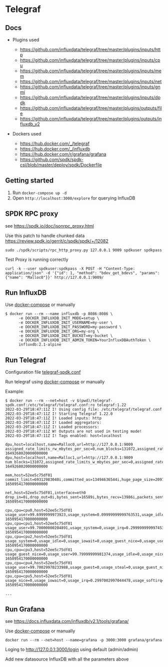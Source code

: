 # Telegraf

## Docs

* Plugins used
  * <https://github.com/influxdata/telegraf/tree/master/plugins/inputs/http>
  * <https://github.com/influxdata/telegraf/tree/master/plugins/inputs/cpu>
  * <https://github.com/influxdata/telegraf/tree/master/plugins/inputs/mem>
  * <https://github.com/influxdata/telegraf/tree/master/plugins/inputs/net>
  * <https://github.com/influxdata/telegraf/tree/master/plugins/inputs/gnmi>
  * <https://github.com/influxdata/telegraf/tree/master/plugins/inputs/dpdk>
  * <https://github.com/influxdata/telegraf/tree/master/plugins/outputs/file>
  * <https://github.com/influxdata/telegraf/tree/master/plugins/outputs/influxdb_v2>

* Dockers used
  * <https://hub.docker.com/_/telegraf>
  * <https://hub.docker.com/_/influxdb>
  * <https://hub.docker.com/r/grafana/grafana>
  * <https://github.com/spdk/spdk-csi/blob/master/deploy/spdk/Dockerfile>

## Getting started

1. Run `docker-compose up -d`
2. Open `http://localhost:3000/explore` for querying InfluxDB

## SPDK RPC proxy

see <https://spdk.io/doc/jsonrpc_proxy.html>

Use this patch to handle chunked data <https://review.spdk.io/gerrit/c/spdk/spdk/+/12082>

```text
sudo ./spdk/scripts/rpc_http_proxy.py 127.0.0.1 9009 spdkuser spdkpass
```

Test Proxy is running correctly

```text
curl -k --user spdkuser:spdkpass -X POST -H "Content-Type: application/json" -d '{"id": 1, "method": "bdev_get_bdevs", "params": {"name": "Malloc0"}}' http://127.0.0.1:9009/
```

## Run InfluxDB

Use [docker-compose](docker-compose.yml) or manually

```text
$ docker run --rm --name influxdb -p 8086:8086 \
      -e DOCKER_INFLUXDB_INIT_MODE=setup \
      -e DOCKER_INFLUXDB_INIT_USERNAME=my-user \
      -e DOCKER_INFLUXDB_INIT_PASSWORD=my-password \
      -e DOCKER_INFLUXDB_INIT_ORG=my-org \
      -e DOCKER_INFLUXDB_INIT_BUCKET=my-bucket \
      -e DOCKER_INFLUXDB_INIT_ADMIN_TOKEN=YourInfluxDBAuthToken \
      influxdb:2.1-alpine
```

## Run Telegraf

Configuration file [telegraf-spdk.conf](config/telegraf-spdk.conf)

Run telegraf using [docker-compose](docker-compose.yml) or manually

Example:

```text
$ docker run --rm --net=host -v $(pwd)/telegraf-spdk.conf:/etc/telegraf/telegraf.conf:ro telegraf:1.22
2022-03-29T18:47:11Z I! Using config file: /etc/telegraf/telegraf.conf
2022-03-29T18:47:11Z I! Starting Telegraf 1.22.0
2022-03-29T18:47:11Z I! Loaded inputs: http
2022-03-29T18:47:11Z I! Loaded aggregators:
2022-03-29T18:47:11Z I! Loaded processors:
2022-03-29T18:47:11Z W! Outputs are not used in testing mode!
2022-03-29T18:47:11Z I! Tags enabled: host=localhost

dpu,host=localhost,name=Malloc0,url=http://127.0.0.1:9009 assigned_rate_limits_rw_mbytes_per_sec=0,num_blocks=131072,assigned_rate_limits_w_mbytes_per_sec=0,block_size=512,assigned_rate_limits_rw_ios_per_sec=0,assigned_rate_limits_r_mbytes_per_sec=0 1649268020000000000
dpu,host=localhost,name=Malloc1,url=http://127.0.0.1:9009 num_blocks=131072,assigned_rate_limits_w_mbytes_per_sec=0,assigned_rate_limits_rw_ios_per_sec=0,assigned_rate_limits_r_mbytes_per_sec=0,assigned_rate_limits_rw_mbytes_per_sec=0,block_size=512 1649268020000000000

mem,host=52ee5c75df01 commit_limit=69312983040i,committed_as=13494636544i,huge_page_size=2097152i,used_percent=10.100053796757296,high_free=0i,inactive=13541511168i,low_free=0i,shared=3904901120i,sreclaimable=812650496i,swap_cached=0i,free=100370612224i,huge_pages_total=2048i,low_total=0i,page_tables=49500160i,used=13567504384i,huge_pages_free=1357i,mapped=901996544i,slab=2243977216i,swap_total=4294963200i,cached=20385955840i,vmalloc_chunk=0i,vmalloc_used=0i,write_back=0i,swap_free=4294963200i,high_total=0i,available_percent=86.20598148102354,available=115801366528i,sunreclaim=1431326720i,total=134331011072i,buffered=6938624i,dirty=856064i,vmalloc_total=14073748835531776i,write_back_tmp=0i,active=8859537408i 1650954170000000000

net,host=52ee5c75df01,interface=eth0 drop_in=0i,drop_out=0i,bytes_sent=16589i,bytes_recv=13986i,packets_sent=89i,packets_recv=110i,err_in=0i,err_out=0i 1650954170000000000

cpu,cpu=cpu0,host=52ee5c75df01 usage_user=99.6999999973923,usage_system=0.09999999999763531,usage_idle=0,usage_iowait=0,usage_softirq=0,usage_steal=0,usage_nice=0,usage_irq=0.19999999999527063,usage_guest=0,usage_guest_nice=0 1650954170000000000
cpu,cpu=cpu1,host=52ee5c75df01 usage_user=99.70000000204891,usage_system=0,usage_irq=0.2999999999974534,usage_steal=0,usage_idle=0,usage_nice=0,usage_iowait=0,usage_softirq=0,usage_guest=0,usage_guest_nice=0 1650954170000000000
cpu,cpu=cpu2,host=52ee5c75df01 usage_system=0,usage_idle=0,usage_iowait=0,usage_guest_nice=0,usage_user=99.79999999981374,usage_nice=0,usage_irq=0.20000000000436557,usage_softirq=0,usage_steal=0,usage_guest=0 1650954170000000000
cpu,cpu=cpu3,host=52ee5c75df01 usage_guest_nice=0,usage_user=99.79999999981374,usage_idle=0,usage_nice=0,usage_iowait=0,usage_guest=0,usage_system=0,usage_irq=0.20000000000436557,usage_softirq=0,usage_steal=0 1650954170000000000
cpu,cpu=cpu4,host=52ee5c75df01 usage_user=99.70029970233988,usage_guest=0,usage_steal=0,usage_guest_nice=0,usage_system=0.09990009990223975,usage_idle=0,usage_nice=0,usage_iowait=0,usage_irq=0.19980019979993657,usage_softirq=0 1650954170000000000
cpu,cpu=cpu5,host=52ee5c75df01 usage_nice=0,usage_iowait=0,usage_irq=0.2997002997044478,usage_softirq=0,usage_steal=0,usage_guest_nice=0,usage_user=99.70029970233988,usage_idle=0,usage_guest=0,usage_system=0 1650954170000000000

...
```

## Run Grafana

see <https://docs.influxdata.com/influxdb/v2.1/tools/grafana/>

Use [docker-compose](docker-compose.yml) or manually

```text
docker run --rm --net=host --name=grafana -p 3000:3000 grafana/grafana
```

Loging to <http://127.0.0.1:3000/login> using default (admin/admin)

Add new datasource InfluxDB with all the parameters above
